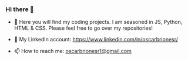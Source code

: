### Hi there 👋

- 🌱 Here you will find my coding projects. I am seasoned in JS, Python, HTML & CSS.
  Please feel free to go over my repositories!
  
- 💬 My LinkedIn account: https://www.linkedin.com/in/oscarbrionesr/
  
- 📫 How to reach me: oscarbrionesr1@gmail.com

<!--
**oscarbrionesr/oscarbrionesr** is a ✨ _special_ ✨ repository because its `README.md` (this file) appears on your GitHub profile.

Here are some ideas to get you started:

- 🔭 I’m currently working on ...
- 🌱 I’m currently learning data science, python, and R
- 👯 I’m looking to collaborate on ...
- 🤔 I’m looking for help with ...
- 💬 Ask me about ...
- 📫 How to reach me: oscarbrionesr1@gmail.com
- 😄 Pronouns: ...
- ⚡ Fun fact: ...
-->
